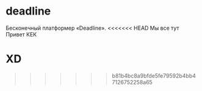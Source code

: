 # deadline
Бесконечный платформер «Deadline».
<<<<<<< HEAD
Мы все тут
Привет
КЕК

XD
=======
>>>>>>> b81b4bc8a9bfde5fe79592b4bb47126752258a65
